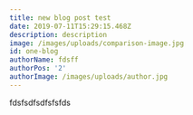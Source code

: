 ```yaml
---
title: new blog post test
date: 2019-07-11T15:29:15.468Z
description: description
image: /images/uploads/comparison-image.jpg
id: one-blog
authorName: fdsff
authorPos: '2'
authorImage: /images/uploads/author.jpg
---
```

fdsfsdfsdfsfsfds
